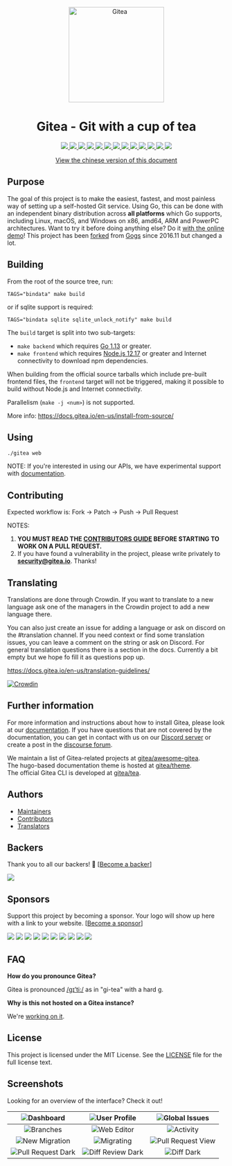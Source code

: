 <p align="center">
  <a href="https://gitea.io/">
    <img alt="Gitea" src="https://raw.githubusercontent.com/go-gitea/gitea/main/public/img/gitea.svg" width="220"/>
  </a>
</p>
<h1 align="center">Gitea - Git with a cup of tea</h1>

<p align="center">
  <a href="https://drone.gitea.io/go-gitea/gitea" title="Build Status">
    <img src="https://drone.gitea.io/api/badges/go-gitea/gitea/status.svg?ref=refs/heads/main">
  </a>
  <a href="https://discord.gg/Gitea" title="Join the Discord chat at https://discord.gg/Gitea">
    <img src="https://img.shields.io/discord/322538954119184384.svg">
  </a>
  <a href="https://microbadger.com/images/gitea/gitea" title="Get your own image badge on microbadger.com">
    <img src="https://images.microbadger.com/badges/image/gitea/gitea.svg">
  </a>
  <a href="https://codecov.io/gh/go-gitea/gitea" title="Codecov">
    <img src="https://codecov.io/gh/go-gitea/gitea/branch/main/graph/badge.svg">
  </a>
  <a href="https://godoc.org/code.gitea.io/gitea" title="Go Report Card">
    <img src="https://goreportcard.com/badge/code.gitea.io/gitea">
  </a>
  <a href="https://godoc.org/code.gitea.io/gitea" title="GoDoc">
    <img src="https://godoc.org/code.gitea.io/gitea?status.svg">
  </a>
  <a href="https://github.com/go-gitea/gitea/releases/latest" title="GitHub release">
    <img src="https://img.shields.io/github/release/go-gitea/gitea.svg">
  </a>
  <a href="https://www.codetriage.com/go-gitea/gitea" title="Help Contribute to Open Source">
    <img src="https://www.codetriage.com/go-gitea/gitea/badges/users.svg">
  </a>
  <a href="https://opencollective.com/gitea" title="Become a backer/sponsor of gitea">
    <img src="https://opencollective.com/gitea/tiers/backers/badge.svg?label=backers&color=brightgreen">
  </a>
  <a href="https://opensource.org/licenses/MIT" title="License: MIT">
    <img src="https://img.shields.io/badge/License-MIT-blue.svg">
  </a>
  <a href="https://crowdin.com/project/gitea" title="Crowdin">
    <img src="https://badges.crowdin.net/gitea/localized.svg">
  </a>
  <a href="https://www.tickgit.com/browse?repo=github.com/go-gitea/gitea" title="TODOs">
    <img src="https://badgen.net/https/api.tickgit.com/badgen/github.com/go-gitea/gitea">
  </a>
  <a href="https://www.bountysource.com/teams/gitea" title="Bountysource">
    <img src="https://img.shields.io/bountysource/team/gitea/activity">
  </a>
</p>

<p align="center">
  <a href="README_ZH.md">View the chinese version of this document</a>
</p>

## Purpose

The goal of this project is to make the easiest, fastest, and most
painless way of setting up a self-hosted Git service.
Using Go, this can be done with an independent binary distribution across
**all platforms** which Go supports, including Linux, macOS, and Windows
on x86, amd64, ARM and PowerPC architectures.
Want to try it before doing anything else?
Do it [with the online demo](https://try.gitea.io/)!
This project has been
[forked](https://blog.gitea.io/2016/12/welcome-to-gitea/) from
[Gogs](https://gogs.io) since 2016.11 but changed a lot.

## Building

From the root of the source tree, run:

    TAGS="bindata" make build

or if sqlite support is required:

    TAGS="bindata sqlite sqlite_unlock_notify" make build

The `build` target is split into two sub-targets:

- `make backend` which requires [Go 1.13](https://golang.org/dl/) or greater.
- `make frontend` which requires [Node.js 12.17](https://nodejs.org/en/download/) or greater and Internet connectivity to download npm dependencies.

When building from the official source tarballs which include pre-built frontend files, the `frontend` target will not be triggered, making it possible to build without Node.js and Internet connectivity.

Parallelism (`make -j <num>`) is not supported.

More info: https://docs.gitea.io/en-us/install-from-source/

## Using

    ./gitea web

NOTE: If you're interested in using our APIs, we have experimental
support with [documentation](https://try.gitea.io/api/swagger).

## Contributing

Expected workflow is: Fork -> Patch -> Push -> Pull Request

NOTES:

1. **YOU MUST READ THE [CONTRIBUTORS GUIDE](CONTRIBUTING.md) BEFORE STARTING TO WORK ON A PULL REQUEST.**
2. If you have found a vulnerability in the project, please write privately to **security@gitea.io**. Thanks!

## Translating

Translations are done through Crowdin. If you want to translate to a new language ask one of the managers in the Crowdin project to add a new language there. 

You can also just create an issue for adding a language or ask on discord on the #translation channel. If you need context or find some translation issues, you can leave a comment on the string or ask on Discord. For general translation questions there is a section in the docs. Currently a bit empty but we hope fo fill it as questions pop up.

https://docs.gitea.io/en-us/translation-guidelines/

[![Crowdin](https://badges.crowdin.net/gitea/localized.svg)](https://crowdin.com/project/gitea)

## Further information

For more information and instructions about how to install Gitea, please look at our [documentation](https://docs.gitea.io/en-us/).
If you have questions that are not covered by the documentation, you can get in contact with us on our [Discord server](https://discord.gg/Gitea) or create  a post in the [discourse forum](https://discourse.gitea.io/).

We maintain a list of Gitea-related projects at [gitea/awesome-gitea](https://gitea.com/gitea/awesome-gitea).  
The hugo-based documentation theme is hosted at [gitea/theme](https://gitea.com/gitea/theme).  
The official Gitea CLI is developed at [gitea/tea](https://gitea.com/gitea/tea).

## Authors

* [Maintainers](https://github.com/orgs/go-gitea/people)
* [Contributors](https://github.com/go-gitea/gitea/graphs/contributors)
* [Translators](options/locale/TRANSLATORS)

## Backers

Thank you to all our backers! 🙏 [[Become a backer](https://opencollective.com/gitea#backer)]

<a href="https://opencollective.com/gitea#backers" target="_blank"><img src="https://opencollective.com/gitea/backers.svg?width=890"></a>

## Sponsors

Support this project by becoming a sponsor. Your logo will show up here with a link to your website. [[Become a sponsor](https://opencollective.com/gitea#sponsor)]

<a href="https://opencollective.com/gitea/sponsor/0/website" target="_blank"><img src="https://opencollective.com/gitea/sponsor/0/avatar.svg"></a>
<a href="https://opencollective.com/gitea/sponsor/1/website" target="_blank"><img src="https://opencollective.com/gitea/sponsor/1/avatar.svg"></a>
<a href="https://opencollective.com/gitea/sponsor/2/website" target="_blank"><img src="https://opencollective.com/gitea/sponsor/2/avatar.svg"></a>
<a href="https://opencollective.com/gitea/sponsor/3/website" target="_blank"><img src="https://opencollective.com/gitea/sponsor/3/avatar.svg"></a>
<a href="https://opencollective.com/gitea/sponsor/4/website" target="_blank"><img src="https://opencollective.com/gitea/sponsor/4/avatar.svg"></a>
<a href="https://opencollective.com/gitea/sponsor/5/website" target="_blank"><img src="https://opencollective.com/gitea/sponsor/5/avatar.svg"></a>
<a href="https://opencollective.com/gitea/sponsor/6/website" target="_blank"><img src="https://opencollective.com/gitea/sponsor/6/avatar.svg"></a>
<a href="https://opencollective.com/gitea/sponsor/7/website" target="_blank"><img src="https://opencollective.com/gitea/sponsor/7/avatar.svg"></a>
<a href="https://opencollective.com/gitea/sponsor/8/website" target="_blank"><img src="https://opencollective.com/gitea/sponsor/8/avatar.svg"></a>
<a href="https://opencollective.com/gitea/sponsor/9/website" target="_blank"><img src="https://opencollective.com/gitea/sponsor/9/avatar.svg"></a>

## FAQ

**How do you pronounce Gitea?**

Gitea is pronounced [/ɡɪ’ti:/](https://youtu.be/EM71-2uDAoY) as in "gi-tea" with a hard g.

**Why is this not hosted on a Gitea instance?**

We're [working on it](https://github.com/go-gitea/gitea/issues/1029).

## License

This project is licensed under the MIT License.
See the [LICENSE](https://github.com/go-gitea/gitea/blob/main/LICENSE) file
for the full license text.

## Screenshots
Looking for an overview of the interface? Check it out!

|![Dashboard](https://dl.gitea.io/screenshots/home_timeline.png)|![User Profile](https://dl.gitea.io/screenshots/user_profile.png)|![Global Issues](https://dl.gitea.io/screenshots/global_issues.png)|
|:---:|:---:|:---:|
|![Branches](https://dl.gitea.io/screenshots/branches.png)|![Web Editor](https://dl.gitea.io/screenshots/web_editor.png)|![Activity](https://dl.gitea.io/screenshots/activity.png)|
|![New Migration](https://dl.gitea.io/screenshots/migration.png)|![Migrating](https://dl.gitea.io/screenshots/migration.gif)|![Pull Request View](https://image.ibb.co/e02dSb/6.png)
![Pull Request Dark](https://dl.gitea.io/screenshots/pull_requests_dark.png)|![Diff Review Dark](https://dl.gitea.io/screenshots/review_dark.png)|![Diff Dark](https://dl.gitea.io/screenshots/diff_dark.png)|
